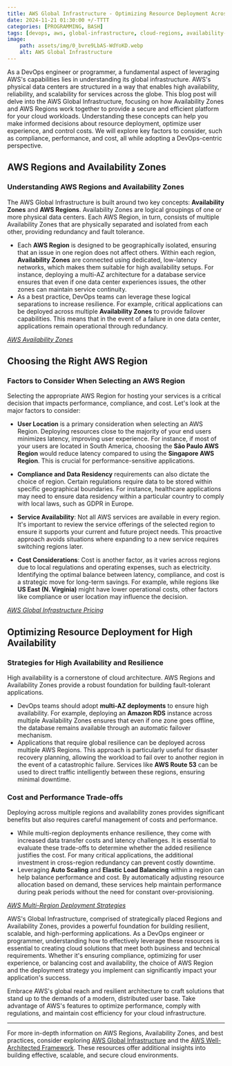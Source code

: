 ```yaml
---
title: AWS Global Infrastructure - Optimizing Resource Deployment Across Regions 
date: 2024-11-21 01:30:00 +/-TTTT
categories: [PROGRAMMING, BASH]
tags: [devops, aws, global-infrastructure, cloud-regions, availability-zones, cost-optimization, cloud-infrastructure, high-availability, resource-deployment, compliance-management, multi-az, disaster-recovery, aws-regions, cloud-resilience, auto-scaling, cloud-providers]
image:
    path: assets/img/0_bvre9LbAS-WdYoKD.webp
    alt: AWS Global Infrastructure 
---
```


As a DevOps engineer or programmer, a fundamental aspect of leveraging AWS's capabilities lies in understanding its global infrastructure. AWS's physical data centers are structured in a way that enables high availability, reliability, and scalability for services across the globe. This blog post will delve into the AWS Global Infrastructure, focusing on how Availability Zones and AWS Regions work together to provide a secure and efficient platform for your cloud workloads. Understanding these concepts can help you make informed decisions about resource deployment, optimize user experience, and control costs. We will explore key factors to consider, such as compliance, performance, and cost, all while adopting a DevOps-centric perspective.

## AWS Regions and Availability Zones

### Understanding AWS Regions and Availability Zones
The AWS Global Infrastructure is built around two key concepts: **Availability Zones** and **AWS Regions**. Availability Zones are logical groupings of one or more physical data centers. Each AWS Region, in turn, consists of multiple Availability Zones that are physically separated and isolated from each other, providing redundancy and fault tolerance.

- Each **AWS Region** is designed to be geographically isolated, ensuring that an issue in one region does not affect others. Within each region, **Availability Zones** are connected using dedicated, low-latency networks, which makes them suitable for high availability setups. For instance, deploying a multi-AZ architecture for a database service ensures that even if one data center experiences issues, the other zones can maintain service continuity.
- As a best practice, DevOps teams can leverage these logical separations to increase resilience. For example, critical applications can be deployed across multiple **Availability Zones** to provide failover capabilities. This means that in the event of a failure in one data center, applications remain operational through redundancy.

*[AWS Availability Zones](https://aws.amazon.com/about-aws/global-infrastructure/availability-zones/)*

## Choosing the Right AWS Region

### Factors to Consider When Selecting an AWS Region
Selecting the appropriate AWS Region for hosting your services is a critical decision that impacts performance, compliance, and cost. Let's look at the major factors to consider:

- **User Location** is a primary consideration when selecting an AWS Region. Deploying resources close to the majority of your end users minimizes latency, improving user experience. For instance, if most of your users are located in South America, choosing the **São Paulo AWS Region** would reduce latency compared to using the **Singapore AWS Region**. This is crucial for performance-sensitive applications.
- **Compliance and Data Residency** requirements can also dictate the choice of region. Certain regulations require data to be stored within specific geographical boundaries. For instance, healthcare applications may need to ensure data residency within a particular country to comply with local laws, such as GDPR in Europe.

- **Service Availability**: Not all AWS services are available in every region. It's important to review the service offerings of the selected region to ensure it supports your current and future project needs. This proactive approach avoids situations where expanding to a new service requires switching regions later.

- **Cost Considerations**: Cost is another factor, as it varies across regions due to local regulations and operating expenses, such as electricity. Identifying the optimal balance between latency, compliance, and cost is a strategic move for long-term savings. For example, while regions like **US East (N. Virginia)** might have lower operational costs, other factors like compliance or user location may influence the decision.

*[AWS Global Infrastructure Pricing](https://aws.amazon.com/pricing/)*

## Optimizing Resource Deployment for High Availability

### Strategies for High Availability and Resilience
High availability is a cornerstone of cloud architecture. AWS Regions and Availability Zones provide a robust foundation for building fault-tolerant applications.

- DevOps teams should adopt **multi-AZ deployments** to ensure high availability. For example, deploying an **Amazon RDS** instance across multiple Availability Zones ensures that even if one zone goes offline, the database remains available through an automatic failover mechanism.
- Applications that require global resilience can be deployed across multiple AWS Regions. This approach is particularly useful for disaster recovery planning, allowing the workload to fail over to another region in the event of a catastrophic failure. Services like **AWS Route 53** can be used to direct traffic intelligently between these regions, ensuring minimal downtime.

### Cost and Performance Trade-offs
Deploying across multiple regions and availability zones provides significant benefits but also requires careful management of costs and performance.

- While multi-region deployments enhance resilience, they come with increased data transfer costs and latency challenges. It is essential to evaluate these trade-offs to determine whether the added resilience justifies the cost. For many critical applications, the additional investment in cross-region redundancy can prevent costly downtime.
- Leveraging **Auto Scaling** and **Elastic Load Balancing** within a region can help balance performance and cost. By automatically adjusting resource allocation based on demand, these services help maintain performance during peak periods without the need for constant over-provisioning.

*[AWS Multi-Region Deployment Strategies](https://aws.amazon.com/architecture/multi-region-architecture/)*

AWS's Global Infrastructure, comprised of strategically placed Regions and Availability Zones, provides a powerful foundation for building resilient, scalable, and high-performing applications. As a DevOps engineer or programmer, understanding how to effectively leverage these resources is essential to creating cloud solutions that meet both business and technical requirements. Whether it's ensuring compliance, optimizing for user experience, or balancing cost and availability, the choice of AWS Region and the deployment strategy you implement can significantly impact your application's success.

Embrace AWS's global reach and resilient architecture to craft solutions that stand up to the demands of a modern, distributed user base. Take advantage of AWS's features to optimize performance, comply with regulations, and maintain cost efficiency for your cloud infrastructure.

---

For more in-depth information on AWS Regions, Availability Zones, and best practices, consider exploring [AWS Global Infrastructure](https://aws.amazon.com/about-aws/global-infrastructure/) and the [AWS Well-Architected Framework](https://aws.amazon.com/architecture/well-architected/). These resources offer additional insights into building effective, scalable, and secure cloud environments.